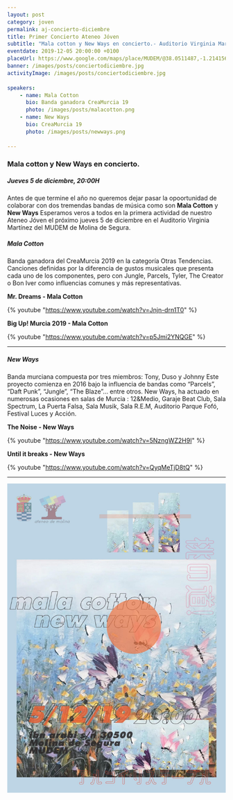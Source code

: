 ```yaml
---
layout: post
category: joven
permalink: aj-concierto-diciembre
title: Primer Concierto Ateneo Jóven
subtitle: "Mala cotton y New Ways en concierto.- Auditorio Virginia Martínez del MUDEM de Molina de Segura"
eventdate: 2019-12-05 20:00:00 +0100
placeUrl: https://www.google.com/maps/place/MUDEM/@38.0511487,-1.2141566,15z/data=!4m5!3m4!1s0x0:0xde6031502e1b4fbc!8m2!3d38.0511487!4d-1.2141566
banner: /images/posts/conciertodiciembre.jpg
activityImage: /images/posts/conciertodiciembre.jpg
     
speakers:
    - name: Mala Cotton
      bio: Banda ganadora CreaMurcia 19
      photo: /images/posts/malacotton.png
    - name: New Ways
      bio: CreaMurcia 19
      photo: /images/posts/newways.png
    
---
```

### Mala cotton y New Ways en concierto.

##### Jueves 5 de diciembre, 20:00H

Antes de que termine el año no queremos dejar pasar la opoortunidad de colaborar con dos tremendas bandas de música como son **Mala Cotton** y **New Ways**  Esperamos veros a todos en la primera actividad de nuestro Ateneo Jóven el próximo jueves 5 de diciembre en el Auditorio Virginia Martínez del MUDEM de Molina de Segura.

##### Mala Cotton

Banda ganadora del CreaMurcia 2019 en la categoría Otras Tendencias. Canciones definidas por la diferencia de gustos musicales que presenta cada uno de los componentes, pero con Jungle, Parcels, Tyler, The Creator o Bon Iver como influencias comunes y más representativas.  

**Mr. Dreams - Mala Cotton**

{% youtube "https://www.youtube.com/watch?v=Jnjn-drn1T0" %}

**Big Up! Murcia 2019 - Mala Cotton**

{% youtube "https://www.youtube.com/watch?v=p5Jmi2YNQGE" %}

***

##### New Ways

Banda murciana compuesta por tres miembros: Tony, Duso y Johnny Este proyecto comienza en 2016 bajo la influencia de bandas como “Parcels”, “Daft Punk”, “Jungle”, “The Blaze”... entre otros.  New Ways, ha actuado en numerosas ocasiones en salas de Murcia : 12&Medio, Garaje Beat Club, Sala Spectrum, La Puerta Falsa, Sala Musik, Sala R.E.M, Auditorio Parque Fofó, Festival Luces y Acción.

**The Noise - New Ways**

{% youtube "https://www.youtube.com/watch?v=5NzngWZ2H9I" %}

**Until it breaks - New Ways**

{% youtube "https://www.youtube.com/watch?v=QyqMeTjD8tQ" %}

***

![cartel](/images/posts/conciertodiciembre.jpg)


